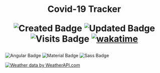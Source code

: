  
 <h1 align="center"> Covid-19 Tracker 

 

 ![Created Badge](https://badges.pufler.dev/created/sumaiyakawsar/SKWeatherApp?&style=plastic&color=black&labelColor=1AEE0B) ![Updated Badge](https://badges.pufler.dev/updated/sumaiyakawsar/SKWeatherApp?&style=plastic&color=black&labelColor=0004FF) ![Visits Badge](https://badges.pufler.dev/visits/sumaiyakawsar/SKWeatherApp?&style=plastic&color=black&labelColor=BF3F41) [![wakatime](https://wakatime.com/badge/github/sumaiyakawsar/SKWeatherApp.svg)](https://wakatime.com/badge/github/sumaiyakawsar/SKWeatherApp)

</h1>


![Angular Badge](https://img.shields.io/badge/-Angular-DD0031?style=flat&labelColor=black&logo=angular&logoColor=DD0031) ![Material Badge](https://img.shields.io/badge/-Material_UI-2196F3?style=flat&labelColor=black&logo=materialdesign&logoColor=2196F3) ![Sass Badge](https://img.shields.io/badge/-Sass-CC6699?style=flat&labelColor=black&logo=Sass&logoColor=CC6699)


  <a href=" https://www.weatherapi.com/ " title="Free Weather API ">
        <img src='https://cdn.weatherapi.com/v4/images/weatherapi_logo.png' alt="Weather data by WeatherAPI.com ">
    </a>

